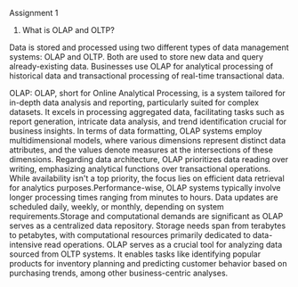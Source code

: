 Assignment 1

1. What is OLAP and OLTP?

Data is stored and processed using two different types of data management systems: OLAP and OLTP. Both are used to store new data and query already-existing data. 
Businesses use OLAP for analytical processing of historical data and transactional processing of real-time transactional data. 

OLAP:
OLAP, short for Online Analytical Processing, is a system tailored for in-depth data analysis and reporting, particularly suited for complex datasets. It excels in processing aggregated data, facilitating tasks such as report generation, intricate data analysis, and trend identification crucial for business insights.
In terms of data formatting, OLAP systems employ multidimensional models, where various dimensions represent distinct data attributes, and the values denote measures at the intersections of these dimensions.
Regarding data architecture, OLAP prioritizes data reading over writing, emphasizing analytical functions over transactional operations. While availability isn't a top priority, the focus lies on efficient data retrieval for analytics purposes.Performance-wise, OLAP systems typically involve longer processing times ranging from minutes to hours. Data updates are scheduled daily, weekly, or monthly, depending on system requirements.Storage and computational demands are significant as OLAP serves as a centralized data repository. Storage needs span from terabytes to petabytes, with computational resources primarily dedicated to data-intensive read operations. OLAP serves as a crucial tool for analyzing data sourced from OLTP systems. It enables tasks like identifying popular products for inventory planning and predicting customer behavior based on purchasing trends, among other business-centric analyses.
